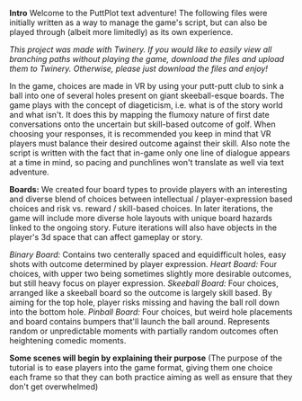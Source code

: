 **Intro**
Welcome to the PuttPlot text adventure! The following files were initially written as a way to manage the game's script, but can also be played through (albeit more limitedly) as its own experience. 

*This project was made with Twinery. If you would like to easily view all branching paths without playing the game, download the files and upload them to Twinery.
Otherwise, please just download the files and enjoy!*

In the game, choices are made in VR by using your putt-putt club to sink a ball into one of several holes present on giant skeeball-esque boards. 
The game plays with the concept of diageticism, i.e. what is of the story world and what isn't. It does this by mapping the flumoxy nature of first date conversations onto the uncertain but skill-based outcome of golf. 
When choosing your responses, it is recommended you keep in mind that VR players must balance their desired outcome against their skill. 
Also note the script is written with the fact that in-game only one line of dialogue appears at a time in mind, so pacing and punchlines won't translate as well via text adventure.

**Boards:**
We created four board types to provide players with an interesting and diverse blend of choices between intellectual / player-expression based choices and risk vs. reward / skill-based choices. In later iterations, the game will include more diverse hole layouts with unique board hazards linked to the ongoing story. Future iterations will also have objects in the player's 3d space that can affect gameplay or story.  

*Binary Board:* Contains two centerally spaced and equidifficult holes, easy shots with outcome determined by player expression.
*Heart Board:* Four choices, with upper two being sometimes slightly more desirable outcomes, but still heavy focus on player expression.
*Skeeball Board:* Four choices, arranged like a skeeball board so the outcome is largely skill based. By aiming for the top hole, player risks missing and having the ball roll down into the bottom hole.
*Pinball Board:* Four choices, but weird hole placements and board contains bumpers that'll launch the ball around. Represents random or unpredictable moments with partially random outcomes often heightening comedic moments.

**Some scenes will begin by explaining their purpose**
(The purpose of the tutorial is to ease players into the game format, giving them one choice each frame so that they can both practice 
aiming as well as ensure that they don't get overwhelmed)
